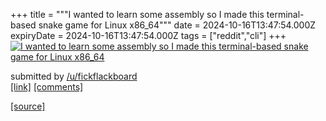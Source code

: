 +++
title = """I wanted to learn some assembly so I made this terminal-based snake game for Linux x86_64"""
date = 2024-10-16T13:47:54.000Z
expiryDate = 2024-10-16T13:47:54.000Z
tags = ["reddit","cli"]
+++
[![I wanted to learn some assembly so I made this terminal-based snake game for Linux x86_64](https://preview.redd.it/vvuqoee30hf81.gif?width=320&crop=smart&s=ab439cfde4a2f30fc684df27cfcd155b1c5f8171 "I wanted to learn some assembly so I made this terminal-based snake game for Linux x86_64")](https://www.reddit.com/r/commandline/comments/1g4zswi/i_wanted_to_learn_some_assembly_so_i_made_this/)

submitted by [/u/fickflackboard](https://www.reddit.com/user/fickflackboard)  
[\[link\]](https://i.redd.it/vvuqoee30hf81.gif) [\[comments\]](https://www.reddit.com/r/commandline/comments/1g4zswi/i_wanted_to_learn_some_assembly_so_i_made_this/)

[[source]](https://www.reddit.com/r/commandline/comments/1g4zswi/i_wanted_to_learn_some_assembly_so_i_made_this/)
